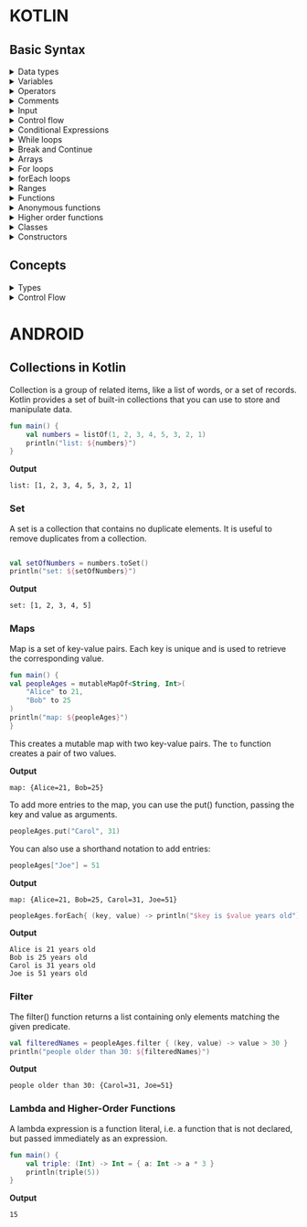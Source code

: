 # KOTLIN
## Basic Syntax
<details>
<summary>Data types</summary>
Integer: `int` indicates a whole number.

Float: `float` indicates a number with a decimal point.

Double: `double` indicates a number with a decimal point.

Character: `char` indicates a single character.

Boolean: `boolean` indicates a true or false value.

String: `String` indicates a sequence of characters.

`\n` is used to indicate a new line.
</details>

<details>
<summary>Variables</summary>
Variables are used to store values. They are declared with the `var` keyword.

```kotlin
var variableName: dataType = value
```

```kotlin
var num: Int = 1
```
Declared a variable called `num` with a value of `1`.
Using it in code:

```kotlin
println(num)
```
You can also declare variables with the val keyword. The difference is that the value of a variable can't be changed.

```kotlin
val num: Int = 1
```
If a variable must be changeable than declare it with the var keyword. Otherwise declare it with the val keyword.

**Type inference**

Kotlin will automatically infer the type of a variable.

```kotlin
var num = 1
```
</details>

<details>
<summary>Operators</summary>
Operators are used to perform actions on variables.

```kotlin
num = num + 1
```
Assignment operator: `=`

```kotlin
num = num + 1
```
Kotlin also supports arithmentic assignment operators: `+=`, `-=`, `*=`, `/=`, `%=`.

```kotlin
num += 1
```
Kotlin also supports increment and decrement operators: `++`, `--`.

**Comparison operators**
```kotlin
num == 1
```
Kotlin also supports comparison operators: `==`, `!=`, `<`, `<=`, `>`, `>=`.
</details>

<details>
<summary>Comments</summary>
Comments are used to explain code.

```kotlin
// This is a comment
```

This is also a comment.

```kotlin
/*
This is also a comment
*/
```
</details>

<details>
<summary>Input</summary>
Input is used to get user input.

```kotlin
var input = readLine()
```
Returns the input as a string to convert to an integer:

```kotlin
var input = readLine()!!.toInt()
```
</details>

<details>
<summary>Control flow</summary>

**If-else**

```kotlin
if (num == 1) {
    println("num is 1")
} else {
    println("num is not 1")
}
```

*Checking multiple conditions*

```kotlin
if (num == 1) {
    println("num is 1")
} else if (num == 2) {
    println("num is 2")
} else {
    println("num is not 1 or 2")
}
```
</details>

<details>
<summary>Conditional Expressions</summary>
A useful feature of Kotlin is the use of if statements to assign a value to a variable.

```kotlin
var num = -5
var result = if (num > 0) {
    "positive"
} else {
    "negative"
}
```
**Note:** If we have only one line of code we can omit the curly braces`{}`
        
```kotlin
var num = -5
var result = if (num > 0) "positive" else "negative"
```

As complexity increases, you can replace if/else with when statements.

```kotlin
var num = -5
var result = when (num) {
    0 -> "zero"
    1 -> "one"
    else -> "other"
}
```

Each branch in a when statement is represented by a condition, an arrow `->`, and a block of code.

You can combine multiple conditions with `&&` and `||`.

```kotlin
var num = -5
if (num >=18 || num <= 7) {
    println("num is between 7 and 18")
}
```
</details>

<details>
<summary>While loops</summary>
A while loop is used to execute a block of code while a condition is true.

```kotlin
var num = 1
while (num <= 10) {
    println(num)
    num++
}
```
*Output:* 1 2 3 4 5 6 7 8 9 10
</details>

<details>
<summary>Break and Continue</summary>
Break is used to exit a loop. Continue is used to skip the current iteration of a loop.

```kotlin
var num = 1
while (num <= 10) {
    if (num == 5) {
        break
    }
    println(num)
    num++
}
```
*Output:* 1 2 3 4
</details>

<details>
<summary>Arrays </summary>
Arrays are used to store a list of values.
An array is declared with the `arrayOf` function.

```kotlin
var nums = arrayOf(1, 2, 3, 4, 5)
```
To output the second element in the array:

```kotlin 
println(nums[1])
```
You can also change the value of an element in the array:

```kotlin
nums[1] = 10
```
</details>

<details>
<summary>For loops</summary>
A for loop is used to iterate over a list of values.

```kotlin
var nums = arrayOf(1, 2, 3, 4, 5)
for (num in nums) {
    println(num)
}
```
For loops can be used to iterate over characters in a string:

```kotlin
var str = "Hello"
for (c in str) {
    println(c)
}
```
</details>
<details>
<summary>forEach loops</summary>
forEach loops are used to iterate over a list of values.

```kotlin
fun main() {
    val nums = arrayOf(1, 2, 3, 4, 5)
    nums.forEach { num ->
        println(num * 2)
    }
}
```
*Output:* 2 4 6 8 10

Kotlin provides a way to shorten the above code by using the `it` keyword.

```kotlin
fun main() {
    val nums = arrayOf(1, 2, 3, 4, 5)
    nums.forEach { 
        println(it * 2)
    }
}
```
</details>

<details>
<summary>Ranges</summary>
Kotlin allows you to easily create ranges of values using the following syntax:

```kotlin
for (i in 1..10) {
    println(i)
}
```
You can also create ranges of characters:

```kotlin
for (c in 'a'..'z') {
    println(c)
}
```

You can check if a number is present in a value using in:

```kotlin
var num = 5
if (num in 1..10) {
    println("num is in the range")
}
```

To iterate a number which does not include it's end element, use until:

```kotlin
for (i in 1 until 10) {
    println(i)
}
```
</details>

<details>
<summary>Functions</summary>
Functions are used to perform actions.
Functions are defined using the `fun` keyword.
After we have defined a function we call it in the code.

```kotlin
fun functionName(parameter: dataType) {
    // function body
}
```
**Function arguments**

Arguments provide input to our functions.

```kotlin
fun functionName(parameter: dataType) {
    // function body
}
```
To call the function we use the function name followed by the arguments.

```kotlin
functionName(argument)
```
We can provide multiple arguments to a function.

```kotlin
fun functionName(parameter1: dataType, parameter2: dataType) {
    // function body
}
```
**Function return values**

Functions can return values using the `return` keyword.

```kotlin
fun sum(a: Int, b: Int): Int {
    return a + b
}
```
</details>

<details>
<summary>Anonymous functions</summary>
Anonymous functions are used to create a function without a name.

```kotlin  
val f: (Int, Int) -> Int = { x, y -> x + y }
```
</details>

<details>
<summary>Higher order functions</summary>
A higher order function is a function that takes a function as an argument.

```kotlin
fun apply(x:Int, action: (Int) -> Int): Int {
    return action(x)
}
```
`filter()` function of an array takes a boolean function and returns the elements that satisfy the condition.

```kotlin
val nums = arrayOf(1, 2, 3, 4, 5)
val evenNums = nums.filter { it % 2 == 0 }
println(evenNums)
```
</details>

<details>
<summary>Classes</summary>
Object Oriented Programming allows us to create objevts and use them in our program
Objects can hold data and have function to model behaviour.
For example: a dog object can have a name and a breed.
and actions like barking, eating, sleeping.

In order to create a class we use the `class` keyword. A class is like a blueprint for an object.
It defines the data and functions that the object will have.
When we have our class defined, we can create objects from it.

```kotlin
class Dog {
    var name = ""
    var breed = ""
    fun bark() {
        println("Woof")
    }
}
```
</details>

<details>
<summary>Constructors</summary>
Constructors are used to initialize the values of the properties of a class.

```kotlin
class User(var name: String, var age: Int) {
    init {
        println("User created: $name, $age")
    }
}
```

Now when creating a new object from the class, we can provide the values for the properties.

```kotlin
val user = User("John", 30)
println(user.name)
```

Kotlin allows you to create multiple constructors using the `constructor` keyword.

```kotlin
class User{
    constructor(name: String) {
        println("User created: $name")
    }
    constructor(name: String, age: Int) {
        println("User created: $name, $age")
    }
}
```
Our user has two constructors
</details>


## Concepts
<details>
<summary>Types</summary>

### Basic types
**Numbers**

For integer numbers, there are four types with different sizes:
Byte (8 bits), Short (16 bits), Int (32 bits), Long (64 bits).
```kotlin
val one = 1 // Int
val threeBillion = 3000000000 // Long
val oneLong = 1L // Long
val oneByte: Byte = 1 // Byte
```

**Floating-point types**

Example of floating-point numbers:
Float (32 bits), Double (64 bits).
```kotlin
val pi = 3.14 // Double
val eFloat = 2.71828f // Float
```

You can use `_` to make number notations more readable.
```kotlin
val oneMillion = 1_000_000 // Int
val creditCardNumber = 1234_5678_9012_3456L // Long
```

*Division of integers*

Division between integers is always returns an integer.
For example:
```kotlin
val a = 10
val b = 3
val c = a / b
println(c == 3) // true
```
To return a floating point explicitly convert one of the numbers to a floating point number.
```kotlin
val x = 5 / 2.toDouble()
println(x == 2.5) // true
```
**Floating-pint numbers comparison**

* Equality checks `a == b` and `a != b `
* Comparison checks `a < b`, `a > b`, `a <= b`, `a >= b`
* Range instantiation and range checks `a..b`, `x in a..b`, `x !in a..b`

**Booleans**

Booleans are used to represent a true or false value.
Boolean has a nullable counterpart Boolean? that also has the null value.

Built-in operations on booleans include:
* Logical `&&`, `||`, `!`

```kotlin
val myTrue: Boolean = true
val myFalse: Boolean = false
val myNullableBoolean: Boolean? = null

println(myTrue && myFalse) // false
println(myTrue || myFalse) // true
println(!myTrue) // false
println(myNullableBoolean == null) // true
```

**Characters**

Characters are represented by the type char. Character literals go in single quotes.

```kotlin
val aChar: Char = 'a'
println(aChar) // a
```
Special characters start from an escaping backlash `\`
Examples: 
`\t`, `\b`, `\n`, `\r`, `\$`, `\$`, `\`', `\\`

**Strings**

Strings are represented by the type String. String literals go in double quotes.

```kotlin
val aString: String = "Hello Lynne"
println(aString) // Hello Lynne
```
You can iterate over a string using a for loop:
```kotlin
for (char in aString) {
    println(char)
}
```
Strings are immutable. Once you initialize a string, you cannot change it or assign a new value to it.
All operations on strings return a new string leaving the original string unchanged.

```kotlin
val aString = "Hello"
println(aString.uppercase()) // HELLO
println(aString) // the original string remains the same
```

Kotlin has two types of string literals:
* escaped strings that may contain escaped characters
* raw strings that can contain newlines and abitrary text

Example of an escaped string:
```kotlin
val s = "Hello \n World"
```

A raw string is delimited by triple quotes (`"""`)
```kotlin
val s = """
    Hello
    World
"""
```
To remove leading whitespace from raw stringsm use the `trimMargin` function.
```kotlin
val text = """
    |First Line
    |Second Line
    |Third Line
""".trimMargin()
```

**Arrays**

To create an array, use the `arrayOf` function, so that `arrayOf(1, 2, 3)` creates an array of size 3 and the elements are 1, 2, 3.
Alternatively the `arrayOfNulls` function can be used to create an array of a given size with null values.
Another option is to use the `Array` constructor that takes the array size and the function that returns the values of array elements given its index.

```kotlin
val asc = Array(5) { i -> (i * i).toString() }
asc.forEach { println(it) }
// Creates an Array<String> with values ["0", "1", "4", "9", "16"]
```

### Type checks and casts

**is and !is**
`is` and `!is` are used to check if an object is of a certain type.

```kotlin
if (a is String) {
    println("a is a String")
}

if (a !is String) {
    println("a is not a String")
}
else{
    println(a.length)
}
```
</details>

<details>
<summary>Control Flow</summary>

### Conditions and loops
### Returns and jumps
### Exceptions
### Packages and imports

</details>

# ANDROID
## Collections in Kotlin
Collection is a group of related items, like a list of words, or a set of records. Kotlin provides a set of built-in collections that you can use to store and manipulate data.

```kotlin
fun main() {
    val numbers = listOf(1, 2, 3, 4, 5, 3, 2, 1)
    println("list: ${numbers}")
}
```
**Output**
```
list: [1, 2, 3, 4, 5, 3, 2, 1]
```

### Set
A set is a collection that contains no duplicate elements. It is useful to remove duplicates from a collection.

```kotlin

val setOfNumbers = numbers.toSet()
println("set: ${setOfNumbers}")
```

**Output**
```
set: [1, 2, 3, 4, 5]
```

### Maps
Map is a set of key-value pairs. Each key is unique and is used to retrieve the corresponding value.

```kotlin
fun main() {
val peopleAges = mutableMapOf<String, Int>(
    "Alice" to 21,
    "Bob" to 25
)
println("map: ${peopleAges}")
}
```

This creates a mutable map with two key-value pairs. The `to` function creates a pair of two values.

**Output**
```
map: {Alice=21, Bob=25}
```

To add more entries to the map, you can use the put() function, passing the key and value as arguments.

```kotlin
peopleAges.put("Carol", 31)
```

You can also use a shorthand notation to add entries:

```kotlin
peopleAges["Joe"] = 51
```

**Output**
```
map: {Alice=21, Bob=25, Carol=31, Joe=51}
```

```kotlin
peopleAges.forEach{ (key, value) -> println("$key is $value years old") }
```

**Output**
```
Alice is 21 years old
Bob is 25 years old
Carol is 31 years old
Joe is 51 years old
```

### Filter
The filter() function returns a list containing only elements matching the given predicate.

```kotlin
val filteredNames = peopleAges.filter { (key, value) -> value > 30 }
println("people older than 30: ${filteredNames}")
```

**Output**
```
people older than 30: {Carol=31, Joe=51}
```

### Lambda and Higher-Order Functions
A lambda expression is a function literal, i.e. a function that is not declared, but passed immediately as an expression.

```kotlin
fun main() {
    val triple: (Int) -> Int = { a: Int -> a * 3 }
    println(triple(5))
}
```

**Output**
```
15
```